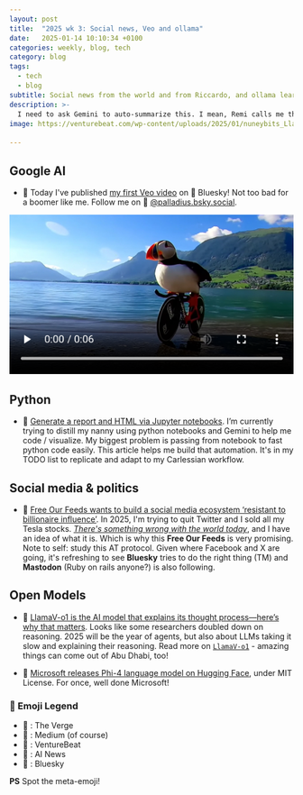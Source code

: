 ```yaml
---
layout: post
title:  "2025 wk 3: Social news, Veo and ollama"
date:   2025-01-14 10:10:34 +0100
categories: weekly, blog, tech
category: blog
tags:
  - tech
  - blog
subtitle: Social news from the world and from Riccardo, and ollama learns to think.
description: >-
  I need to ask Gemini to auto-summarize this. I mean, Remi calls me the DRY man :)
image: https://venturebeat.com/wp-content/uploads/2025/01/nuneybits_Llama_genius_researcher_in_the_style_of_Tracy_Miller_5b9dc35a-112a-4d38-a65b-7578c557cc6e.webp?w=750

---
```



## Google AI

* 🦋  Today I've published [my first Veo video](https://bsky.app/profile/palladius.bsky.social/post/3lfncpy3zbs2r) on 🦋 Bluesky!
Not too bad for a boomer like me. Follow me on 🦋 [@palladius.bsky.social](https://bsky.app/profile/palladius.bsky.social).

![Puffin ironman on a bike](/assets/images/puffin-on-a-bike.png)

## Python

* 🖕 [Generate a report and HTML via Jupyter notebooks](https://towardsdatascience.com/how-to-run-jupyter-notebooks-and-generate-html-reports-with-python-scripts-48e0d96a30ed). I’m currently trying to distill my nanny using python notebooks and Gemini to help me code / visualize.
My biggest problem is passing from notebook to fast python code easily.
This article helps me build that automation. It's in my TODO list to replicate and adapt to my Carlessian workflow.

## Social media & politics

* 📐 [Free Our Feeds wants to build a social media ecosystem ‘resistant to billionaire influence’](https://www.theverge.com/2025/1/13/24342799/free-our-feeds-social-media-ecosystem-at-protocol-bluesky). In 2025, I'm trying to quit Twitter and I sold all my Tesla stocks. *[There's something wrong with the world today](https://www.youtube.com/watch?v=TuCGiV-EVjA)*, and I have an idea of what it is. Which is why this **Free Our Feeds** is very promising. Note to self: study this AT protocol. Given where Facebook and X are going, it's refreshing to see **Bluesky** tries to do the right thing (TM) and **Mastodon** (Ruby on rails anyone?) is also following.

## Open Models

* 🏦 [LlamaV-o1 is the AI model that explains its thought process—here’s why that matters](https://venturebeat.com/ai/llamav-o1-is-the-ai-model-that-explains-its-thought-process-heres-why-that-matters/). Looks like some researchers doubled down on reasoning.
2025 will be the year of agents, but also about LLMs taking it slow and explaining their reasoning.
Read more on [`LlamaV-o1`](https://mbzuai-oryx.github.io/LlamaV-o1/) - amazing things can come out of Abu Dhabi, too!

* 🧠 [Microsoft releases Phi-4 language model on Hugging Face](https://www.artificialintelligence-news.com/news/microsoft-releases-phi-4-language-model-hugging-face/), under MIT License. For once, well done Microsoft!

### 🕺 Emoji Legend

* 📐 : The Verge
* 🖕 : Medium (of course)
* 🏦 : VentureBeat
* 🧠 : AI News
* 🦋 : Bluesky

**PS** Spot the meta-emoji!
